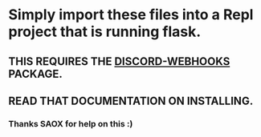 # Simply import these files into a Repl project that is running flask.

## THIS REQUIRES THE [DISCORD-WEBHOOKS](https://github.com/JamesIves/discord-webhooks) PACKAGE. 
## READ THAT DOCUMENTATION ON INSTALLING.
### Thanks SAOX for help on this :)

